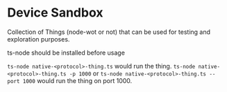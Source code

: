 # Device Sandbox

Collection of Things (node-wot or not) that can be used for testing and exploration purposes.

ts-node should be installed before usage

`ts-node native-<protocol>-thing.ts` would run the thing.
`ts-node native-<protocol>-thing.ts -p 1000` or `ts-node native-<protocol>-thing.ts --port 1000` would run the thing on port 1000.
